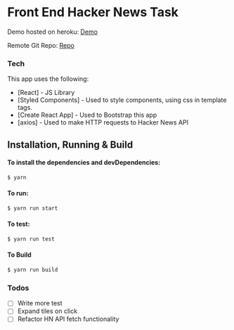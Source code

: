# Front End Hacker News Task

Demo hosted on heroku: [Demo](https://sleepy-mesa-30516.herokuapp.com/) 

Remote Git Repo: [Repo](https://github.com/Digiriku/hacker-news-front-end) 

### Tech

This app uses the following:

* [React] - JS Library 
* [Styled Components] -  Used to style components, using css in template tags.
* [Create React App] -  Used to Bootstrap this app
* [axios] -  Used to make HTTP requests to Hacker News API

## Installation, Running &amp; Build

#### To install the dependencies and devDependencies:
```sh
$ yarn
```
#### To run:
```sh
$ yarn run start
```
#### To test:

```sh
$ yarn run test
```

#### To Build

```sh
$ yarn run build
```

### Todos

- [ ]  Write more test
- [ ] Expand tiles on click 
- [ ] Refactor HN API fetch functionality
